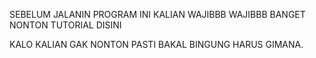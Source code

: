 SEBELUM JALANIN PROGRAM INI KALIAN WAJIBBB WAJIBBB BANGET NONTON TUTORIAL DISINI 

KALO KALIAN GAK NONTON PASTI BAKAL BINGUNG HARUS GIMANA.